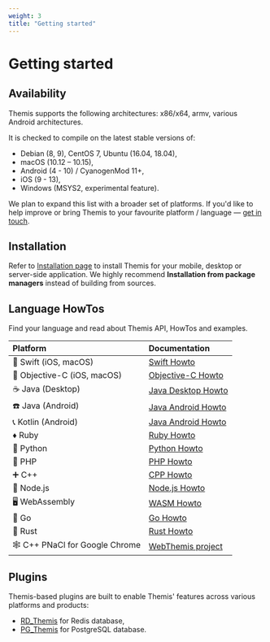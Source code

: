 ```yaml
---
weight: 3
title: "Getting started"
---
```



# Getting started

## Availability

Themis supports the following architectures: x86/x64, armv, various Android architectures.

It is checked to compile on the latest stable versions of:

* Debian (8, 9), CentOS 7, Ubuntu (16.04, 18.04),
* macOS (10.12 – 10.15),
* Android (4 - 10) / CyanogenMod 11+,
* iOS (9 - 13),
* Windows (MSYS2, experimental feature).

We plan to expand this list with a broader set of platforms. If you'd like to help improve or bring Themis to your favourite platform / language — [get in touch](mailto:dev@cossacklabs.com).


## Installation

Refer to [Installation page](/docs/themis/installation/) to install Themis for your mobile, desktop or server-side application. We highly recommend **Installation from package managers** instead of building from sources.



## Language HowTos

Find your language and read about Themis API, HowTos and examples.


| Platform | Documentation |
| :----- | :----- |
| 🔶 Swift (iOS, macOS) | [Swift Howto](/docs/themis/languages/swift/)|
| 📱 Objective-C (iOS, macOS) | [Objective-C Howto](/docs/themis/languages/objc/) |
| ☕️ Java (Desktop) | [Java Desktop Howto](/docs/themis/languages/java-desktop/)|
| ☎️ Java (Android) | [Java Android Howto](/docs/themis/languages/java-android/)|
| 📞 Kotlin (Android) | [Java Android Howto](/docs/themis/languages/kotlin-android/)|
| ♦️ Ruby | [Ruby Howto](/docs/themis/languages/ruby/) |
| 🐍 Python | [Python Howto](/docs/themis/languages/python/) |
| 🐘 PHP | [PHP Howto](/docs/themis/languages/php/) |
| ➕ C++ | [CPP Howto](/docs/themis/languages/cpp/) |
| 🍭 Node.js | [Node.js Howto](/docs/themis/languages/nodejs/) |
| 🖥 WebAssembly | [WASM Howto](/docs/themis/languages/wasm/)|
| 🐹 Go | [Go Howto](/docs/themis/languages/go/)|
| 🦀 Rust | [Rust Howto](/docs/themis/languages/rust/)|
| 🕸 С++ PNaCl for Google Chrome|[WebThemis project](https://github.com/cossacklabs/webthemis)|


## Plugins

Themis-based plugins are built to enable Themis' features across various platforms and products: 

- [RD_Themis](https://github.com/cossacklabs/rd_themis) for Redis database,
- [PG_Themis](https://github.com/cossacklabs/pg_themis) for PostgreSQL database.
